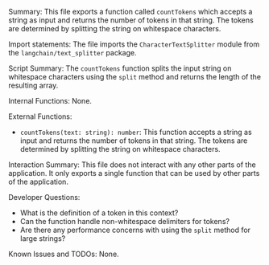 Summary:
This file exports a function called `countTokens` which accepts a string as input and returns the number of tokens in that string. The tokens are determined by splitting the string on whitespace characters.

Import statements:
The file imports the `CharacterTextSplitter` module from the `langchain/text_splitter` package.

Script Summary:
The `countTokens` function splits the input string on whitespace characters using the `split` method and returns the length of the resulting array.

Internal Functions:
None.

External Functions:
- `countTokens(text: string): number`: This function accepts a string as input and returns the number of tokens in that string. The tokens are determined by splitting the string on whitespace characters.

Interaction Summary:
This file does not interact with any other parts of the application. It only exports a single function that can be used by other parts of the application.

Developer Questions:
- What is the definition of a token in this context?
- Can the function handle non-whitespace delimiters for tokens?
- Are there any performance concerns with using the `split` method for large strings?

Known Issues and TODOs:
None.